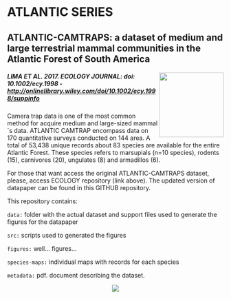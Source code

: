 # ATLANTIC SERIES

## ATLANTIC-CAMTRAPS: a dataset of medium and large terrestrial mammal communities in the Atlantic Forest of South America

##### <img src="ats_v02_camtrap1.jpg" align="right" width="150"/> LIMA ET AL. 2017. ECOLOGY JOURNAL: doi: 10.1002/ecy.1998 - <http://onlinelibrary.wiley.com/doi/10.1002/ecy.1998/suppinfo>

Camera trap data is one of the most common method for acquire medium and large-sized mammal´s data. ATLANTIC CAMTRAP encompass data on 170 quantitative surveys conducted on 144 area. A total of 53,438 unique records about 83 species are available for the entire Atlantic Forest. These species refers to marsupials (n=10 species), rodents (15), carnivores (20), ungulates (8) and armadillos (6).

For those that want access the original ATLANTIC-CAMTRAPS dataset, please, access ECOLOGY repository (link above). The updated version of datapaper can be found in this GITHUB repository.

This repository contains:

`data:` folder with the actual dataset and support files used to generate the figures for the datapaper

`src:` scripts used to generated the figures

`figures:` well... figures...

`species-maps:` individual maps with records for each species

`metadata:` pdf. document describing the dataset.

<p align="center">
  <img src="https://github.com/pardalismitis/Atlantic_series/blob/master/ATLANTIC_CAMTRAP/figures/ATLANTIC_CAMTRAPS_FIG01.jpg?raw=true"/>
</p>
